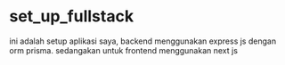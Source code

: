 # set_up_fullstack
ini adalah setup aplikasi saya, backend menggunakan express js dengan orm prisma. sedangakan untuk frontend menggunakan next js
